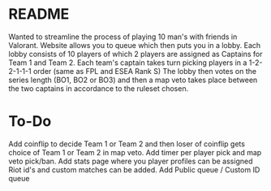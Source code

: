 # README
Wanted to streamline the process of playing 10 man's with friends in Valorant.
Website allows you to queue which then puts you in a lobby.
Each lobby consists of 10 players of which 2 players are assigned as Captains for Team 1 and Team 2.
Each team's captain takes turn picking players in a 1-2-2-1-1-1 order (same as FPL and ESEA Rank S)
The lobby then votes on the series length (BO1, BO2 or BO3) and then a map veto takes place between the two captains in accordance to the ruleset chosen.

# To-Do
Add coinflip to decide Team 1 or Team 2 and then loser of coinflip gets choice of Team 1 or Team 2 in map veto.
Add timer per player pick and map veto pick/ban.
Add stats page where you player profiles can be assigned Riot id's and custom matches can be added.
Add Public queue / Custom ID queue
